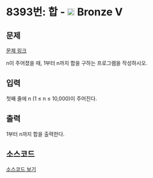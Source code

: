 # 8393번: 합 - <img src="https://static.solved.ac/tier_small/1.svg" style="height:20px" /> Bronze V

<!-- performance -->

<!-- 문제 제출 후 깃허브에 푸시를 했을 때 제출한 코드의 성능이 입력될 공간입니다.-->

<!-- end -->

## 문제

[문제 링크](https://boj.kr/8393)


<p>n이 주어졌을 때, 1부터 n까지 합을 구하는 프로그램을 작성하시오.</p>



## 입력


<p>첫째 줄에 n (1 ≤ n ≤ 10,000)이 주어진다.</p>



## 출력


<p>1부터 n까지 합을 출력한다.</p>



## 소스코드

[소스코드 보기](합.c)